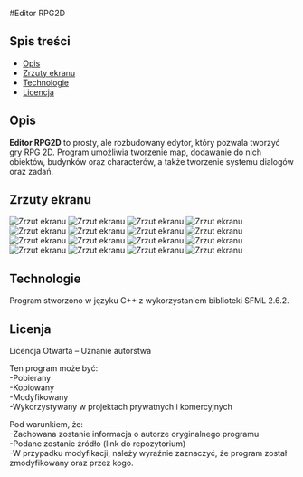 #Editor RPG2D

## Spis treści
- [Opis](#opis)
- [Zrzuty ekranu](#zrzuty-ekranu)
- [Technologie](#technologie)
- [Licencja](#licencja)

## Opis
**Editor RPG2D** to prosty, ale rozbudowany edytor, który pozwala tworzyć gry RPG 2D. Program umożliwia tworzenie map, dodawanie do nich obiektów, budynków oraz characterów, a także tworzenie systemu dialogów oraz zadań.

## Zrzuty ekranu
![Zrzut ekranu](screenshots/01.png)
![Zrzut ekranu](screenshots/02.png)
![Zrzut ekranu](screenshots/03.png)
![Zrzut ekranu](screenshots/04.png)
![Zrzut ekranu](screenshots/05.png)
![Zrzut ekranu](screenshots/06.png)
![Zrzut ekranu](screenshots/07.png)
![Zrzut ekranu](screenshots/08.png)
![Zrzut ekranu](screenshots/09.png)
![Zrzut ekranu](screenshots/10.png)
![Zrzut ekranu](screenshots/11.png)
![Zrzut ekranu](screenshots/12.png)
![Zrzut ekranu](screenshots/13.png)
![Zrzut ekranu](screenshots/14.png)
![Zrzut ekranu](screenshots/15.png)
![Zrzut ekranu](screenshots/16.png)

## Technologie
Program stworzono w języku C++ z wykorzystaniem biblioteki SFML 2.6.2.  
  
## Licenja
Licencja Otwarta – Uznanie autorstwa  
  
Ten program może być:  
-Pobierany  
-Kopiowany  
-Modyfikowany  
-Wykorzystywany w projektach prywatnych i komercyjnych  
  
Pod warunkiem, że:  
-Zachowana zostanie informacja o autorze oryginalnego programu  
-Podane zostanie źródło (link do repozytorium)  
-W przypadku modyfikacji, należy wyraźnie zaznaczyć, że program został zmodyfikowany oraz przez kogo.  
